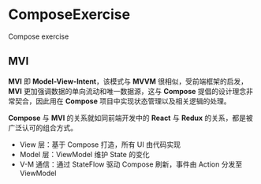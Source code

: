 # ComposeExercise
Compose exercise

## MVI

**MVI** 即 **Model-View-Intent**，该模式与 **MVVM** 很相似，受前端框架的启发，**MVI** 更加强调数据的单向流动和唯一数据源，这与 **Compose** 提倡的设计理念非常契合，因此用在 **Compose** 项目中实现状态管理以及相关逻辑的处理。

**Compose** 与 **MVI** 的关系就如同前端开发中的 **React** 与 **Redux** 的关系，都是被广泛认可的组合方式。

- View 层：基于 Compose 打造，所有 UI 由代码实现
- Model 层：ViewModel 维护 State 的变化
- V-M 通信：通过 StateFlow 驱动 Compose 刷新，事件由 Action 分发至 ViewModel
